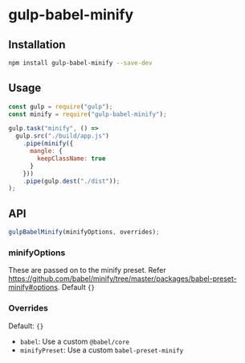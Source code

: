 # gulp-babel-minify

## Installation

```sh
npm install gulp-babel-minify --save-dev
```

## Usage

```js
const gulp = require("gulp");
const minify = require("gulp-babel-minify");

gulp.task("minify", () =>
  gulp.src("./build/app.js")
    .pipe(minify({
      mangle: {
        keepClassName: true
      }
    }))
    .pipe(gulp.dest("./dist"));
);
```

## API

```js
gulpBabelMinify(minifyOptions, overrides);
```

### minifyOptions

These are passed on to the minify preset. Refer https://github.com/babel/minify/tree/master/packages/babel-preset-minify#options. Default `{}`

### Overrides

Default: `{}`

+ `babel`: Use a custom `@babel/core`
+ `minifyPreset`: Use a custom `babel-preset-minify`
